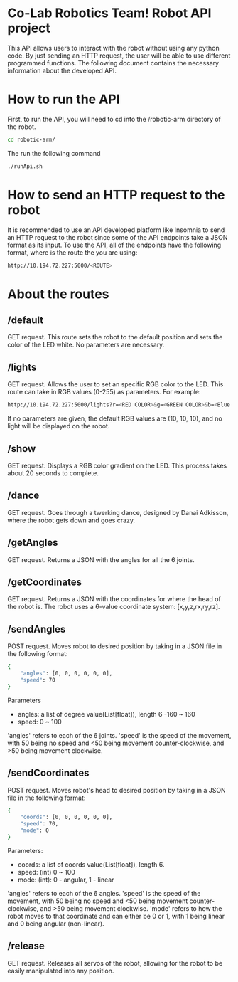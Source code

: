 # Co-Lab Robotics Team! Robot API project
This API allows users to interact with the robot without using any python code. By just sending an HTTP request, the user will be able to use different programmed functions. The following document contains the necessary information about the developed API.

<!-- # Testing with gunicorn 
```
gunicorn -b 10.194.72.227:5000 main.wsgi:app
gunicorn -c gunicorn_config.py main:app
``` -->

# How to run the API
First, to run the API, you will need to cd into the /robotic-arm directory of the robot.
```bash
cd robotic-arm/
```
The run the following command
```bash
./runApi.sh
```

# How to send an HTTP request to the robot
It is recommended to use an API developed platform like Insomnia to send an HTTP request to the robot since some of the API endpoints take a JSON format as its input.
To use the API, all of the endpoints have the following format, where <ROUTE> is the route the you are using:
```bash
http://10.194.72.227:5000/<ROUTE>
```  

# About the routes

## /default
GET request. This route sets the robot to the default position and sets the color of the LED white. No parameters are necessary.

## /lights
GET request. Allows the user to set an specific RGB color to the LED. This route can take in RGB values (0-255) as parameters. For example:
```bash
http://10.194.72.227:5000/lights?r=<RED COLOR>&g=<GREEN COLOR>&b=<Blue color>
``` 
If no parameters are given, the default RGB values are (10, 10, 10), and no light will be displayed on the robot.

## /show
GET request. Displays a RGB color gradient on the LED. This process takes about 20 seconds to complete. 

## /dance
GET request. Goes through a twerking dance, designed by Danai Adkisson, where the robot gets down and goes crazy. 

## /getAngles
GET request. Returns a JSON with the angles for all the 6 joints. 

## /getCoordinates
GET request. Returns a JSON with the coordinates for where the head of the robot is. The robot uses a 6-value coordinate system: [x,y,z,rx,ry,rz]. 

## /sendAngles
POST request. Moves robot to desired position by taking in a JSON file in the following format: 
```bash
{
    "angles": [0, 0, 0, 0, 0, 0],
    "speed": 70
}
```
Parameters
* angles:  a list of degree value(List[float]), length 6 -160 ~ 160
* speed: 0 ~ 100

'angles' refers to each of the 6 joints. 'speed' is the speed of the movement, with 50 being no speed and <50 being movement counter-clockwise, and >50 being movement clockwise. 

## /sendCoordinates
POST request. Moves robot's head to desired position by taking in a JSON file in the following format: 
```bash 
{
    "coords": [0, 0, 0, 0, 0, 0],
    "speed": 70,
    "mode": 0
}
```
Parameters:
* coords: a list of coords value(List[float]), length 6.
* speed: (int) 0 ~ 100
* mode: (int): 0 - angular, 1 - linear

'angles' refers to each of the 6 angles. 'speed' is the speed of the movement, with 50 being no speed and <50 being movement counter-clockwise, and >50 being movement clockwise. 'mode' refers to how the robot moves to that coordinate and can either be 0 or 1, with 1 being linear and 0 being angular (non-linear). 

## /release
GET request. Releases all servos of the robot, allowing for the robot to be easily manipulated into any position.
